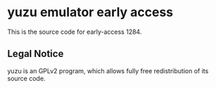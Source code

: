 yuzu emulator early access
=============

This is the source code for early-access 1284.

## Legal Notice

yuzu is an GPLv2 program, which allows fully free redistribution of its source code.